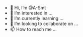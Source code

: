- 👋 Hi, I’m @A-Smt
- 👀 I’m interested in ...
- 🌱 I’m currently learning ...
- 💞️ I’m looking to collaborate on ...
- 📫 How to reach me ...

<!---
A-Smt/A-Smt is a ✨ special ✨ repository because its `README.md` (this file) appears on your GitHub profile.
You can click the Preview link to take a look at your changes.
--->

